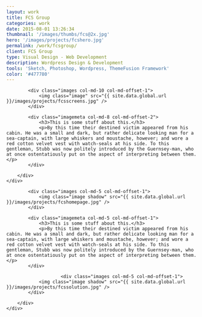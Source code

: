 ```yaml
---
layout: work
title: FCS Group
categories: work
date: 2015-08-01 13:26:34
thumbnail: '/images/thumbs/fcs@2x.jpg'
hero: '/images/projects/fcshero.jpg'
permalink: /work/fcsgroup/
client: FCS Group
type: Visual Design - Web Development
description: Wordpress Design & Development
tools: 'Sketch, Photoshop, Wordpress, ThemeFusion Framework'
color: '#477780'
---
```


<section class="projectsection">
    <div class="container">
        <div class="row">
  
            <div class="images col-md-10 col-md-offset-1">
                <img class="image" src="{{ site.data.global.url }}/images/projects/fcsscreens.jpg" />
            </div>

            <div class="imagemeta col-md-8 col-md-offset-2">
                <h3>This is some stuff about this.</h3>
                <p>By this time their destined victim appeared from his cabin. He was a small and dark, but rather delicate looking man for a sea-captain, with large whiskers and moustache, however; and wore a red cotton velvet vest with watch-seals at his side. To this gentleman, Stubb was now politely introduced by the Guernsey-man, who at once ostentatiously put on the aspect of interpreting between them.</p>
            </div>

        </div>   
    </div>
</section>

<section class="projectsection dark">
    <div class="container">
        <div class="row">
  
            <div class="images col-md-5 col-md-offset-1">
                <img class="image shadow" src="{{ site.data.global.url }}/images/projects/fcshomepage.jpg" />
            </div>

            <div class="imagemeta col-md-5 col-md-offset-1">
                <h3>This is some stuff about this.</h3>
                <p>By this time their destined victim appeared from his cabin. He was a small and dark, but rather delicate looking man for a sea-captain, with large whiskers and moustache, however; and wore a red cotton velvet vest with watch-seals at his side. To this gentleman, Stubb was now politely introduced by the Guernsey-man, who at once ostentatiously put on the aspect of interpreting between them.</p>
            </div>
            
                        <div class="images col-md-5 col-md-offset-1">
                <img class="image shadow" src="{{ site.data.global.url }}/images/projects/fcssolution.jpg" />
            </div>

        </div>   
    </div>
</section>